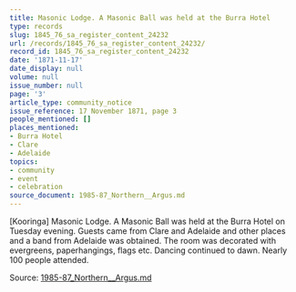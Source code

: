 ```yaml
---
title: Masonic Lodge. A Masonic Ball was held at the Burra Hotel
type: records
slug: 1845_76_sa_register_content_24232
url: /records/1845_76_sa_register_content_24232/
record_id: 1845_76_sa_register_content_24232
date: '1871-11-17'
date_display: null
volume: null
issue_number: null
page: '3'
article_type: community_notice
issue_reference: 17 November 1871, page 3
people_mentioned: []
places_mentioned:
- Burra Hotel
- Clare
- Adelaide
topics:
- community
- event
- celebration
source_document: 1985-87_Northern__Argus.md
---
```


[Kooringa] Masonic Lodge.  A Masonic Ball was held at the Burra Hotel on Tuesday evening.  Guests came from Clare and Adelaide and other places and a band from Adelaide was obtained.  The room was decorated with evergreens, paperhangings, flags etc.  Dancing continued to dawn.  Nearly 100 people attended.

Source: [1985-87_Northern__Argus.md](/downloads/markdown/1985-87_Northern__Argus.md)
